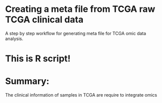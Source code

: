 # Creating a meta file from TCGA raw TCGA clinical data

A step by step workflow for generating meta file for TCGA omic data analysis. 

# This is R script!

# Summary:
The clinical information of samples in TCGA are require to integrate omics 
 
